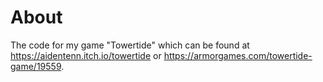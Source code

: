 # About

The code for my game "Towertide" which can be found at https://aidentenn.itch.io/towertide or https://armorgames.com/towertide-game/19559.

